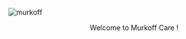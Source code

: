![murkoff](https://github.com/user-attachments/assets/a8058ad9-fbbf-4574-9c17-213c4d844f83)

<p style="text-align: center;">Welcome to Murkoff Care !</p>

